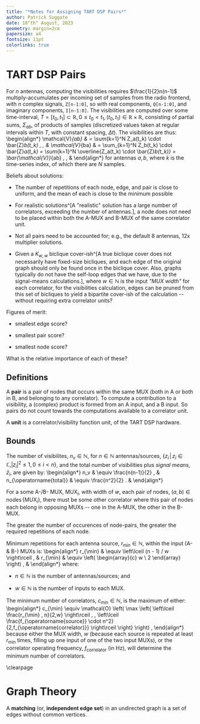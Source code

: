 ```yaml
---
title: "*Notes for Assigning TART DSP Pairs*"
author: Patrick Suggate
date: 18^th^ August, 2023
geometry: margin=2cm
papersize: a4
fontsize: 11pt
colorlinks: true
---
```


# TART DSP Pairs

For $n$ antennas, computing the visibilities requires $\frac{1}{2}n(n-1)$ multiply-accumulates per incoming set of samples from the radio frontend, with $n$ complex signals, `Z[n-1:0]`, so with real components, `Q[n-1:0]`, and imaginary components, `I[n-1:0]`. The visibilities are computed over some time-interval, $T = [t_0, t_1] \subset \mathbb{R}, 0 \le t_0 < t_1, (t_0, t_1) \in \mathbb{R} \times \mathbb{R}$, consisting of partial sums, $\Sigma_{ab}$, of products of samples (discretized values taken at regular intervals within $T$, with constant spacing, $\Delta t$). The visibilities are thus:
\begin{align*}
  \mathcal{V}_{ab} & = \sum_{k=1}^N Z_a(t_k) \cdot \bar{Z}_b(t_k) \, , &
  \mathcal{V}_{ba} & = \sum_{k=1}^N Z_b(t_k) \cdot \bar{Z}_a(t_k) =
  \sum_{k=1}^N \overline{Z_a(t_k) \cdot \bar{Z}_b(t_k)} =
  \bar{\mathcal{V}}_{ab} \, , &
\end{align*}
for antennas $a, b$, where $k$ is the time-series index, of which there are $N$ samples.

Beliefs about solutions:

+ The number of repetitions of each node, edge, and pair is close to uniform, and the mean of each is close to the minimum possible

+ For realistic solutions^[A "realistic" solution has a large number of correlators, exceeding the number of antennas.], a node does not need to be placed within both the A-MUX and B-MUX of the same correlator unit.

+ Not all pairs need to be accounted for; e.g., the default 8 antennas, 12x multiplier solutions.

+ Given a $K_{w,w}$ biclique cover-ish^[A true biclique cover does not necessarily have fixed-size bicliques, and each edge of the original graph should only be found once in the biclique cover. Also, graphs typically do not have the self-loop edges that we have, due to the signal-means calculations.], where $w \in \mathbb{N}$ is the input *"MUX width"* for each correlator, for the visibilities calculation, edges can be pruned from this set of bicliques to yield a bipartite cover-ish of the calculation -- without requiring extra correlator units?

Figures of merit:

+ smallest edge score?

+ smallest pair score?

+ smallest node score?

What is the relative importance of each of these?

## Definitions

A **pair** is a pair of nodes that occurs within the same MUX (both in A or both in B, and belonging to any correlator). To compute a contribution to a visibility, a (complex) product is formed from an A input, and a B input. So pairs do not count towards the computations available to a correlator unit.

A **unit** is a correlator/visibility function unit, of the TART DSP hardware.

## Bounds

The number of visibilites, $n_v \in \mathbb{N}$, for $n \in \mathbb{N}$ antennas/sources, $\{ z_i \,|\, z_i \in \mathbb{C}, |z_i|^2 \le 1, \, 0 \le i < n \}$, and the total number of visibilities plus *signal means*, $\bar{z}_i$, are given by:
\begin{align*}
  n_v & \equiv \frac{n(n-1)}{2} , &
  n_{\operatorname{total}} & \equiv \frac{n^2}{2} . &
\end{align*}

For a some A-/B- MUX, $\operatorname{MUX}_i$, with width of $w$, each pair of nodes, $(a, b) \in \operatorname{nodes}\{ \operatorname{MUX}_i \}$, there must be some other correlator where this pair of nodes each belong in opposing MUXs -- one in the A-MUX, the other in the B-MUX.

The greater the number of occurences of node-pairs, the greater the required repetitions of each node.

Minimum repetitions for each antenna source, $r_{\min} \in \mathbb{N}$, within the input (A- & B-) MUXs is:
\begin{align*}
  r_{\min} & \equiv \left\lceil (n - 1) / w \right\rceil , &
  r_{\min} & \equiv \left( \begin{array}{c} w \\ 2 \end{array} \right) , &
\end{align*}
where:

+ $n \in \mathbb{N}$ is the number of antennas/sources; and

+ $w \in \mathbb{N}$ is the number of inputs to each MUX.

The minimum number of correlators, $c_{\min} \in \mathbb{N}$, is the maximum of either:
\begin{align*}
  c_{\min} \equiv \mathcal{O} \left( \max \left\{
    \left\lceil \frac{r_{\min} \, n}{2\,w} \right\rceil \, ,
    \left\lceil
      \frac{f_{\operatorname{source}} \cdot n^2}{2\,f_{\operatorname{correlator}}}
    \right\rceil
    \right\} \right) ,
\end{align*}
because either the MUX width, $w$ (because each source is repeated at least $r_{\min}$ times, filling up one input of one of the two input MUXs), or the correlator operating frequency, $f_{\operatorname{correlator}}$ (in Hz), will determine the minimum number of correlators.

\clearpage

# Graph Theory

A **matching** (or, **independent edge set**) in an undirected graph is a set of edges without common vertices.
